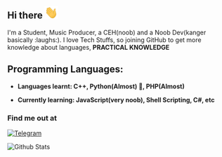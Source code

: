 ## Hi there <img src="https://raw.githubusercontent.com/ABSphreak/ABSphreak/master/gifs/Hi.gif" width="30px">

I'm a Student, Music Producer, a CEH(noob) and a Noob Dev(kanger basically :laughs:). I love Tech Stuffs, so joining GitHub to get more knowledge about languages, **PRACTICAL KNOWLEDGE**
## Programming Languages:

- **Languages learnt: C++, Python(Almost) :snake:, PHP(Almost)**
 
- **Currently learning: JavaScript(very noob), Shell Scripting, C#, etc**

### Find me out at
[![Telegram](https://img.shields.io/badge/telegram-1b77FF.svg?style=for-the-badge&logo=telegram)](https://t.me/TheFSociety2_0)

![Github Stats](https://github-readme-stats.vercel.app/api?username=swatv3nub&show_icons=true&title_color=fff&icon_color=79ff97&text_color=9f9f9f&bg_color=151515)
